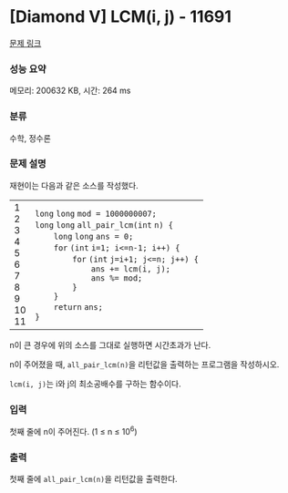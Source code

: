 # [Diamond V] LCM(i, j) - 11691 

[문제 링크](https://www.acmicpc.net/problem/11691) 

### 성능 요약

메모리: 200632 KB, 시간: 264 ms

### 분류

수학, 정수론

### 문제 설명

<p>재현이는 다음과 같은 소스를 작성했다.</p>

<div><div id="highlighter_131806" class="syntaxhighlighter  c"><table border="0" cellpadding="0" cellspacing="0"><tbody><tr><td class="gutter"><div class="line number1 index0 alt2">1</div><div class="line number2 index1 alt1">2</div><div class="line number3 index2 alt2">3</div><div class="line number4 index3 alt1">4</div><div class="line number5 index4 alt2">5</div><div class="line number6 index5 alt1">6</div><div class="line number7 index6 alt2">7</div><div class="line number8 index7 alt1">8</div><div class="line number9 index8 alt2">9</div><div class="line number10 index9 alt1">10</div><div class="line number11 index10 alt2">11</div></td><td class="code"><div class="container"><div class="line number1 index0 alt2"><code class="c color1 bold">long</code> <code class="c color1 bold">long</code> <code class="c plain">mod = 1000000007;</code></div><div class="line number2 index1 alt1"><code class="c color1 bold">long</code> <code class="c color1 bold">long</code> <code class="c plain">all_pair_lcm(</code><code class="c color1 bold">int</code> <code class="c plain">n) {</code></div><div class="line number3 index2 alt2"><code class="c spaces">    </code><code class="c color1 bold">long</code> <code class="c color1 bold">long</code> <code class="c plain">ans = 0;</code></div><div class="line number4 index3 alt1"><code class="c spaces">    </code><code class="c keyword bold">for</code> <code class="c plain">(</code><code class="c color1 bold">int</code> <code class="c plain">i=1; i<=n-1; i++) {</code></div><div class="line number5 index4 alt2"><code class="c spaces">        </code><code class="c keyword bold">for</code> <code class="c plain">(</code><code class="c color1 bold">int</code> <code class="c plain">j=i+1; j<=n; j++) {</code></div><div class="line number6 index5 alt1"><code class="c spaces">            </code><code class="c plain">ans += lcm(i, j);</code></div><div class="line number7 index6 alt2"><code class="c spaces">            </code><code class="c plain">ans %= mod;</code></div><div class="line number8 index7 alt1"><code class="c spaces">        </code><code class="c plain">}</code></div><div class="line number9 index8 alt2"><code class="c spaces">    </code><code class="c plain">}</code></div><div class="line number10 index9 alt1"><code class="c spaces">    </code><code class="c keyword bold">return</code> <code class="c plain">ans;</code></div><div class="line number11 index10 alt2"><code class="c plain">}</code></div></div></td></tr></tbody></table></div></div>

<p>n이 큰 경우에 위의 소스를 그대로 실행하면 시간초과가 난다.</p>

<p>n이 주어졌을 때, <code>all_pair_lcm(n)</code>을 리턴값을 출력하는 프로그램을 작성하시오.</p>

<p><code>lcm(i, j)</code>는 i와 j의 최소공배수를 구하는 함수이다.</p>

### 입력 

 <p>첫째 줄에 n이 주어진다. (1 ≤ n ≤ 10<sup>6</sup>)</p>

### 출력 

 <p>첫째 줄에 <code>all_pair_lcm(n)</code>을 리턴값을 출력한다.</p>

